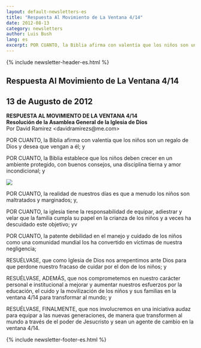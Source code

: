 ```yaml
---
layout: default-newsletters-es
title: "Respuesta Al Movimiento de La Ventana 4/14"
date: 2012-08-13
category: newsletters
author: Luis Bush
lang: es
excerpt: POR CUANTO, la Biblia afirma con valentía que los niños son un regalo de Dios y desea que vengan a él; y POR CUANTO, la Biblia establece que los niños deben crecer en un ambiente protegido, con buenos consejos, una disciplina tierna y amor incondicional
---
```

<div id="newsletter">
{% include newsletter-header-es.html %}
	<article>
	    <h1>Respuesta Al Movimiento de La Ventana 4/14</h1>
		<h2 id="article-date"><time datetime="2012-08-13">13 de Augusto de 2012</time></h2>
		<p id="first-paragraph"><strong>RESPUESTA AL MOVIMIENTO DE LA VENTANA 4/14</strong><br>
<strong>Resolución de la Asamblea General de la Iglesia de Dios</strong><br>
Por David Ramirez &lt;davidramirezs@me.com&gt;</p>
		<p>POR CUANTO, la Biblia afirma con valentía que los niños son un regalo de Dios y desea que vengan a él; y</p>
		<p>POR CUANTO, la Biblia establece que los niños deben crecer en un ambiente protegido, con buenos consejos, una disciplina tierna y amor incondicional; y</p>
		<img class="maxwidth90 align-right" src="{{ site.baseurl }}/assets/newsletters/images/2012/08/13/Pastor_Pic.png">
		<p>POR CUANTO, la realidad de nuestros días es que a menudo los niños son maltratados y marginados; y,</p>
		<p>POR CUANTO, la iglesia tiene la responsabilidad de equipar, adiestrar y velar que la familia cumpla su papel en la crianza de los niños y a veces ha descuidado este objetivo; yv</p>
		<p>POR CUANTO, la patente debilidad en el manejo y cuidado de los niños como una comunidad mundial los ha convertido en víctimas de nuestra negligencia;</p>
		<p>RESUÉLVASE, que como Iglesia de Dios nos arrepentimos ante Dios para que perdone nuestro fracaso de cuidar por el don de los niños; y</p>
		<p>RESUÉLVASE, ADEMÁS, que nos comprometemos en nuestro carácter personal e institucional a mejorar y aumentar nuestros esfuerzos por la educación, el cuido y la movilización de los niños y sus familias en la ventana 4/14 para transformar al mundo; y</p>
		<p>RESUÉLVASE, FINALMENTE, que nos involucremos en una iniciativa audaz para equipar a las nuevas generaciones, de manera que transformen al mundo a través de el poder de Jesucristo y sean un agente de cambio en la ventana 4/14.</p>
	</article>
	{% include newsletter-footer-es.html %}
</div>
